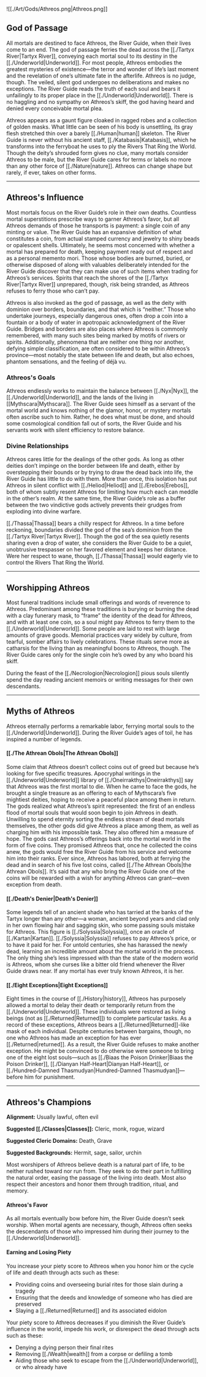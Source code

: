 ![[./Art/Gods/Athreos.png|Athreos.png]]

## God of Passage
All mortals are destined to face Athreos, the River Guide, when their lives come to an end. The god of passage ferries the dead across the [[./Tartyx River|Tartyx River]], conveying each mortal soul to its destiny in the [[./Underworld|Underworld]]. For most people, Athreos embodies the greatest mysteries of existence—the terror and wonder of life’s last moment and the revelation of one’s ultimate fate in the afterlife. Athreos is no judge, though. The veiled, silent god undergoes no deliberations and makes no exceptions. The River Guide reads the truth of each soul and bears it unfailingly to its proper place in the [[./Underworld|Underworld]]. There is no haggling and no sympathy on Athreos’s skiff, the god having heard and denied every conceivable mortal plea.

Athreos appears as a gaunt figure cloaked in ragged robes and a collection of golden masks. What little can be seen of his body is unsettling, its gray flesh stretched thin over a barely [[./Human|human]] skeleton. The River Guide is never without his ancient staff, [[./Katabasis|Katabasis]], which he transforms into the ferryboat he uses to ply the Rivers That Ring the World. Though the deity’s shrouded form gives no clue, many mortals consider Athreos to be male, but the River Guide cares for terms or labels no more than any other force of [[./Nature|nature]]. Athreos can change shape but rarely, if ever, takes on other forms.

---
## Athreos's Influence
Most mortals focus on the River Guide’s role in their own deaths. Countless mortal superstitions prescribe ways to garner Athreos’s favor, but all Athreos demands of those he transports is payment: a single coin of any minting or value. The River Guide has an expansive definition of what constitutes a coin, from actual stamped currency and jewelry to shiny beads or opalescent shells. Ultimately, he seems most concerned with whether a mortal has prepared for death, keeping payment ready out of respect and as a personal memento mori. Those whose bodies are burned, buried, or otherwise disposed of along with valuables deliberately intended for the River Guide discover that they can make use of such items when trading for Athreos’s services. Spirits that reach the shores of the [[./Tartyx River|Tartyx River]] unprepared, though, risk being stranded, as Athreos refuses to ferry those who can’t pay.

Athreos is also invoked as the god of passage, as well as the deity with dominion over borders, boundaries, and that which is “neither.” Those who undertake journeys, especially dangerous ones, often drop a coin into a fountain or a body of water in apotropaic acknowledgment of the River Guide. Bridges and borders are also places where Athreos is commonly remembered, with many such sites being marked by motifs of rivers or spirits. Additionally, phenomena that are neither one thing nor another, defying simple classification, are often considered to be within Athreos’s province—most notably the state between life and death, but also echoes, phantom sensations, and the feeling of déjà vu.

### Athreos's Goals
Athreos endlessly works to maintain the balance between [[./Nyx|Nyx]], the [[./Underworld|Underworld]], and the lands of the living in [[Mythscara|Mythscara]]. The River Guide sees himself as a servant of the mortal world and knows nothing of the glamor, honor, or mystery mortals often ascribe such to him. Rather, he does what must be done, and should some cosmological condition fall out of sorts, the River Guide and his servants work with silent efficiency to restore balance.

### Divine Relationships
Athreos cares little for the dealings of the other gods. As long as other deities don’t impinge on the border between life and death, either by overstepping their bounds or by trying to draw the dead back into life, the River Guide has little to do with them. More than once, this isolation has put Athreos in silent conflict with [[./Heliod|Heliod]] and [[./Erebos|Erebos]], both of whom subtly resent Athreos for limiting how much each can meddle in the other’s realm. At the same time, the River Guide’s role as a buffer between the two vindictive gods actively prevents their grudges from exploding into divine warfare.

[[./Thassa|Thassa]] bears a chilly respect for Athreos. In a time before reckoning, boundaries divided the god of the sea’s dominion from the [[./Tartyx River|Tartyx River]]. Though the god of the sea quietly resents sharing even a drop of water, she considers the River Guide to be a quiet, unobtrusive trespasser on her favored element and keeps her distance. Were her respect to wane, though, [[./Thassa|Thassa]] would eagerly vie to control the Rivers That Ring the World.

---
## Worshipping Athreos
Most funeral traditions include small offerings and words of reverence to Athreos. Predominant among these traditions is burying or burning the dead with a clay funerary mask, to “frame” the identity of the dead for Athreos, and with at least one coin, so a soul might pay Athreos to ferry them to the [[./Underworld|Underworld]]. Some people are laid to rest with large amounts of grave goods. Memorial practices vary widely by culture, from tearful, somber affairs to lively celebrations. These rituals serve more as catharsis for the living than as meaningful boons to Athreos, though. The River Guide cares only for the single coin he’s owed by any who board his skiff.

During the feast of the [[./Necrologion|Necrologion]] pious souls silently spend the day reading ancient memoirs or writing messages for their own descendants.

---
## Myths of Athreos
Athreos eternally performs a remarkable labor, ferrying mortal souls to the [[./Underworld|Underworld]]. During the River Guide’s ages of toil, he has inspired a number of legends.

#### [[./The Athrean Obols|The Athrean Obols]]
Some claim that Athreos doesn’t collect coins out of greed but because he’s looking for five specific treasures. Apocryphal writings in the [[./Underworld|Underworld]] library of [[./Oneirrakthys|Oneirrakthys]] say that Athreos was the first mortal to die. When he came to face the gods, he brought a single treasure as an offering to each of Mythscara’s five mightiest deities, hoping to receive a peaceful place among them in return.
The gods realized what Athreos’s spirit represented: the first of an endless flood of mortal souls that would soon begin to join Athreos in death. Unwilling to spend eternity sorting the endless stream of dead mortals themselves, the other gods did give Athreos a place among them, as well as charging him with his impossible task. They also offered him a measure of hope. The gods cast Athreos’s offerings back into the mortal world in the form of five coins. They promised Athreos that, once he collected the coins anew, the gods would free the River Guide from his service and welcome him into their ranks. Ever since, Athreos has labored, both at ferrying the dead and in search of his five lost coins, called [[./The Athrean Obols|the Athrean Obols]]. It’s said that any who bring the River Guide one of the coins will be rewarded with a wish for anything Athreos can grant—even exception from death.
#### [[./Death's Denier|Death's Denier]]
Some legends tell of an ancient shade who has tarried at the banks of the Tartyx longer than any other—a woman, ancient beyond years and clad only in her own flowing hair and sagging skin, who some passing souls mistake for Athreos. This figure is [[./Solyssia|Solyssia]], once an oracle of [[./Kartan|Kartan]]. [[./Solyssia|Solyssia]] refuses to pay Athreos’s price, or to have it paid for her. For untold centuries, she has harassed the newly dead, learning an incredible amount about the mortal world in the process. The only thing she’s less impressed with than the state of the modern world is Athreos, whom she curses like a bitter old friend whenever the River Guide draws near. If any mortal has ever truly known Athreos, it is her.
#### [[./Eight Exceptions|Eight Exceptions]]
Eight times in the course of [[./History|history]], Athreos has purposely allowed a mortal to delay their death or temporarily return from the [[./Underworld|Underworld]]. These individuals were restored as living beings (not as [[./Returned|Returned]]) to complete particular tasks. As a record of these exceptions, Athreos bears a [[./Returned|Returned]]-like mask of each individual. Despite centuries between bargains, though, no one who Athreos has made an exception for has ever [[./Returned|returned]]. As a result, the River Guide refuses to make another exception. He might be convinced to do otherwise were someone to bring one of the eight lost souls—such as [[./Biaas the Poison Drinker|Biaas the Poison Drinker]], [[./Dianyan Half-Heart|Dianyan Half-Heart]], or [[./Hundred-Damned Thasmudyan|Hundred-Damned Thasmudyan]]—before him for punishment.

---

## Athreos's Champions
**Alignment:** Usually lawful, often evil

**Suggested [[./Classes|Classes]]:** Cleric, monk, rogue, wizard

**Suggested Cleric Domains:** Death, Grave

**Suggested Backgrounds:** Hermit, sage, sailor, urchin

Most worshipers of Athreos believe death is a natural part of life, to be neither rushed toward nor run from. They seek to do their part in fulfilling the natural order, easing the passage of the living into death. Most also respect their ancestors and honor them through tradition, ritual, and memory.

#### Athreos's Favor
As all mortals eventually bow before him, the River Guide doesn’t seek worship. When mortal agents are necessary, though, Athreos often seeks the descendants of those who impressed him during their journey to the [[./Underworld|Underworld]].

#### Earning and Losing Piety
You increase your piety score to Athreos when you honor him or the cycle of life and death through acts such as these:

- Providing coins and overseeing burial rites for those slain during a tragedy
- Ensuring that the deeds and knowledge of someone who has died are preserved
- Slaying a [[./Returned|Returned]] and its associated eidolon

Your piety score to Athreos decreases if you diminish the River Guide’s influence in the world, impede his work, or disrespect the dead through acts such as these:

- Denying a dying person their final rites
- Removing [[./Wealth|wealth]] from a corpse or defiling a tomb
- Aiding those who seek to escape from the [[./Underworld|Underworld]], or who already have